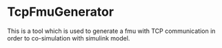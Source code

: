 # TcpFmuGenerator
This is a tool which is used to generate a fmu with TCP communication in order to co-simulation with simulink model.
